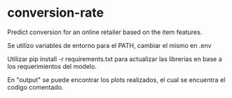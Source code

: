 # conversion-rate
Predict conversion for an online retailer based on the item features. 

Se utilizo variables de entorno para el PATH, cambiar el mismo en .env

Utilizar pip install -r requirements.txt para actualizar las librerias en base a los requerimientos del modelo. 

En "output" se puede encontrar los plots realizados, el cual se encuentra el codigo comentado. 
